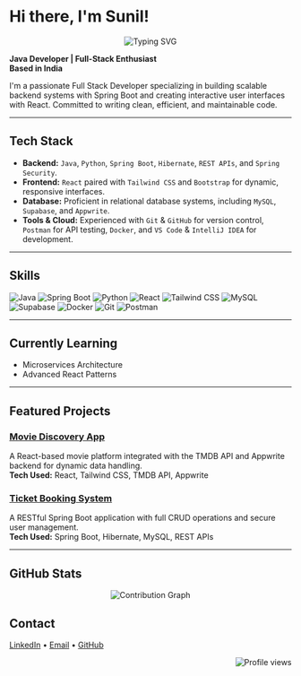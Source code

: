 # Hi there, I'm Sunil!

<div align="center">
  <img src="https://readme-typing-svg.herokuapp.com?font=Fira+Code&pause=1000&color=2E9EF7&center=true&vCenter=true&width=500&lines=Full+Stack+Developer;Java+%7C+Spring+Boot+%7C+React;Databases+%26+Cloud+Ready;Building+Scalable+Solutions" alt="Typing SVG" />
</div>

**Java Developer | Full-Stack Enthusiast**  
**Based in India**

I'm a passionate Full Stack Developer specializing in building scalable backend systems with Spring Boot and creating interactive user interfaces with React. Committed to writing clean, efficient, and maintainable code.

---

## Tech Stack

* **Backend:** `Java`, `Python`, `Spring Boot`, `Hibernate`, `REST APIs`, and `Spring Security`.
* **Frontend:** `React` paired with `Tailwind CSS` and `Bootstrap` for dynamic, responsive interfaces.
* **Database:** Proficient in relational database systems, including `MySQL`, `Supabase`, and `Appwrite`.
* **Tools & Cloud:** Experienced with `Git` & `GitHub` for version control, `Postman` for API testing, `Docker`, and `VS Code` & `IntelliJ IDEA` for development.

---

## Skills

![Java](https://img.shields.io/badge/-Java-007396?style=flat&logo=java&logoColor=white)
![Spring Boot](https://img.shields.io/badge/-Spring%20Boot-6DB33F?style=flat&logo=spring&logoColor=white)
![Python](https://img.shields.io/badge/-Python-3776AB?style=flat&logo=python&logoColor=white)
![React](https://img.shields.io/badge/-React-61DAFB?style=flat&logo=react&logoColor=black)
![Tailwind CSS](https://img.shields.io/badge/-Tailwind%20CSS-38B2AC?style=flat&logo=tailwind-css&logoColor=white)
![MySQL](https://img.shields.io/badge/-MySQL-4479A1?style=flat&logo=mysql&logoColor=white)
![Supabase](https://img.shields.io/badge/-Supabase-3ECF8E?style=flat&logo=supabase&logoColor=white)
![Docker](https://img.shields.io/badge/-Docker-2496ED?style=flat&logo=docker&logoColor=white)
![Git](https://img.shields.io/badge/-Git-F05032?style=flat&logo=git&logoColor=white)
![Postman](https://img.shields.io/badge/-Postman-FF6C37?style=flat&logo=postman&logoColor=white)

---

## Currently Learning

- Microservices Architecture
- Advanced React Patterns

---

## Featured Projects

### [Movie Discovery App](https://ted-tmdb-movie-07.netlify.app/)
A React-based movie platform integrated with the TMDB API and Appwrite backend for dynamic data handling.  
**Tech Used:** React, Tailwind CSS, TMDB API, Appwrite

### [Ticket Booking System](https://github.com/sunil-gumatimath/movie-ticket-booking-system)
A RESTful Spring Boot application with full CRUD operations and secure user management.  
**Tech Used:** Spring Boot, Hibernate, MySQL, REST APIs

---

## GitHub Stats
<div align="center">
  <img src="https://github-readme-activity-graph.vercel.app/graph?username=sunil-gumatimath&bg_color=1a1b27&color=70a5fd&line=bf91f3&point=38bdae&area=true&hide_border=true" alt="Contribution Graph" />
</div>

## Contact

[LinkedIn](https://linkedin.com/in/sunil-gumatimath) • [Email](mailto:sunilgumatimath.vs@gmail.com) • [GitHub](https://github.com/sunil-gumatimath)

<div align="right">
  <img src="https://komarev.com/ghpvc/?username=sunil-gumatimath&label=Profile%20views&color=0e75b6&style=flat" alt="Profile views" />
</div>
